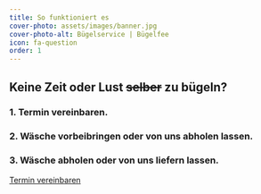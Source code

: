 ```yaml
---
title: So funktioniert es
cover-photo: assets/images/banner.jpg
cover-photo-alt: Bügelservice | Bügelfee
icon: fa-question
order: 1
---
```

## Keine Zeit oder Lust <s>selber</s> zu bügeln?  
### 1. Termin vereinbaren.
### 2. Wäsche vorbeibringen oder von uns abholen lassen.
### 3. Wäsche abholen oder von uns liefern lassen.  
<a href="#contact" class="button scrolly">Termin vereinbaren</a>


